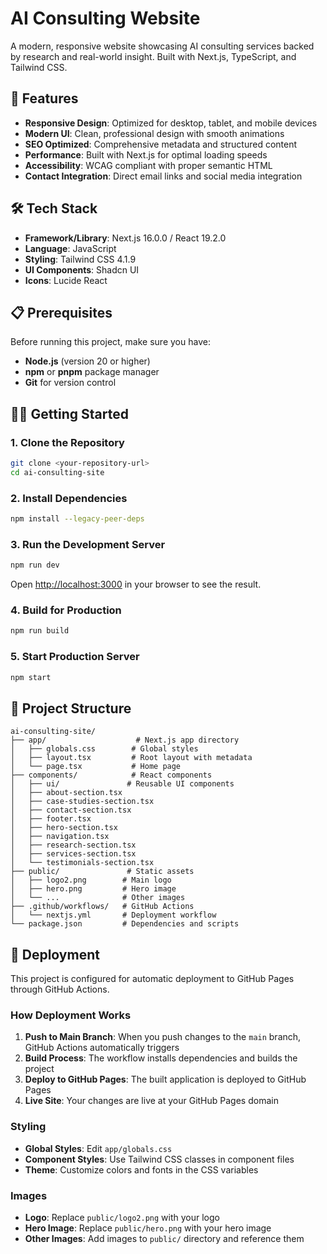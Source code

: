 # AI Consulting Website

A modern, responsive website showcasing AI consulting services backed by research and real-world insight. Built with Next.js, TypeScript, and Tailwind CSS.

## 🚀 Features

- **Responsive Design**: Optimized for desktop, tablet, and mobile devices
- **Modern UI**: Clean, professional design with smooth animations
- **SEO Optimized**: Comprehensive metadata and structured content
- **Performance**: Built with Next.js for optimal loading speeds
- **Accessibility**: WCAG compliant with proper semantic HTML
- **Contact Integration**: Direct email links and social media integration

## 🛠️ Tech Stack

- **Framework/Library**: Next.js 16.0.0 / React 19.2.0
- **Language**: JavaScript
- **Styling**: Tailwind CSS 4.1.9
- **UI Components**: Shadcn UI
- **Icons**: Lucide React


## 📋 Prerequisites

Before running this project, make sure you have:

- **Node.js** (version 20 or higher)
- **npm** or **pnpm** package manager
- **Git** for version control

## 🏃‍♂️ Getting Started

### 1. Clone the Repository

```bash
git clone <your-repository-url>
cd ai-consulting-site
```

### 2. Install Dependencies

```bash
npm install --legacy-peer-deps
```

### 3. Run the Development Server

```bash
npm run dev
```

Open [http://localhost:3000](http://localhost:3000) in your browser to see the result.

### 4. Build for Production

```bash
npm run build
```

### 5. Start Production Server

```bash
npm start
```

## 📁 Project Structure

```
ai-consulting-site/
├── app/                    # Next.js app directory
│   ├── globals.css        # Global styles
│   ├── layout.tsx         # Root layout with metadata
│   └── page.tsx           # Home page
├── components/            # React components
│   ├── ui/               # Reusable UI components
│   ├── about-section.tsx
│   ├── case-studies-section.tsx
│   ├── contact-section.tsx
│   ├── footer.tsx
│   ├── hero-section.tsx
│   ├── navigation.tsx
│   ├── research-section.tsx
│   ├── services-section.tsx
│   └── testimonials-section.tsx
├── public/               # Static assets
│   ├── logo2.png        # Main logo
│   ├── hero.png         # Hero image
│   └── ...              # Other images
├── .github/workflows/   # GitHub Actions
│   └── nextjs.yml       # Deployment workflow
└── package.json         # Dependencies and scripts
```

## 🚀 Deployment

This project is configured for automatic deployment to GitHub Pages through GitHub Actions.

### How Deployment Works

1. **Push to Main Branch**: When you push changes to the `main` branch, GitHub Actions automatically triggers
2. **Build Process**: The workflow installs dependencies and builds the project
3. **Deploy to GitHub Pages**: The built application is deployed to GitHub Pages
4. **Live Site**: Your changes are live at your GitHub Pages domain

### Styling

- **Global Styles**: Edit `app/globals.css`
- **Component Styles**: Use Tailwind CSS classes in component files
- **Theme**: Customize colors and fonts in the CSS variables

### Images

- **Logo**: Replace `public/logo2.png` with your logo
- **Hero Image**: Replace `public/hero.png` with your hero image
- **Other Images**: Add images to `public/` directory and reference them

